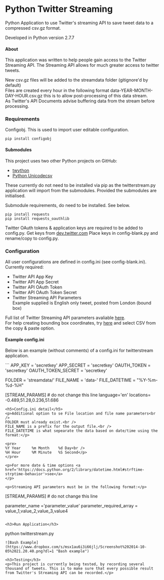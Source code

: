 Python Twitter Streaming
================
<p>Python Application to use Twitter's streaming API to save tweet data to a compressed csv.gz format.</p>
<p>Developed in Python version 2.7.7</p>

<h4>About</h4>
<p>This application was written to help people gain access to the Twitter Streaming API. The Streaming API allows for much greater access to twitter tweets.</p>
<p>New csv.gz files will be added to the streamdata folder (gitignore'd by default)<br />
Files are created every hour in the following format data-YEAR-MONTH-DAY-HOUR.csv.gz this is to allow post-processing of this data stream.<br />As Twitter's API Documents advise buffering data from the stream before processing.</p>

<h3>Requirements</h3>

<p>Configobj. This is used to import user editable configuration.</p>

```
pip install configobj

```

<h4>Submodules</h4>
<p>This project uses two other Python projects on GitHub:</p>
<ul>
<li><a href='https://github.com/ryanmcgrath/twython'>twython</a></li>
<li><a href='https://github.com/jdunck/python-unicodecsv'>Python Unicodecsv</a></li>
</ul>

<p>These currently do not need to be installed via pip as the twitterstream.py application will import from the submodules. Provided the submodules are initialised.</p>
<p>Submodule requirements, do need to be installed. See below.</p>

```
pip install requests
pip install requests_oauthlib

```

Twitter OAuth tokens &amp; application keys are required to be added to config.py.
Get keys from <a href='https://dev.twitter.com/oauth/overview/application-owner-access-tokens'>dev.twitter.com</a>
Place keys in config-blank.py and rename/copy to config.py.

<h3>Configuration</h3>
<p>All user configurations are defined in config.ini (see config-blank.ini). Currently required:</p>
<ul>
	<li>Twitter API App Key</li>
	<li>Twitter API App Secret</li>
	<li>Twitter API OAuth Token</li>
	<li>Twitter API OAuth Token Secret</li>
	<li>Twitter Streaming API Parameters<br>Example supplied is English only tweet, posted from London (bound box)</li>
</ul>
<p>Full list of Twitter Streaming API parameters avaliable <a href='https://dev.twitter.com/streaming/overview/request-parameters'>here</a>.<br />
For help creating bounding box coordinates, try <a href='http://boundingbox.klokantech.com/'>here</a> and select CSV from the copy &amp; paste option.</p>

<h4>Example config.ini</h4>
<p>Below is an example (without comments) of a config.ini for twitterstream application.</p>
```
APP_KEY = 'secretkey'
APP_SECRET = 'secretkey'
OAUTH_TOKEN = 'secretkey'
OAUTH_TOKEN_SECRET = 'secretkey'

FOLDER = 'streamdata/'
FILE_NAME = 'data-'
FILE_DATETIME = "%Y-%m-%d-%H"

[STREAM_PARAMS] 	# do not change this line
language='en'
locations= -0.489,51.28,0.236,51.686
```
<h5>Config.ini detail</h5>
<p>Additional option to se File location and file name parameters<br />
FOLDER must already exist.<br />
FILE_NAME is a prefix for the output file.<br />
FILE_DATETIME is what sepearate the data based on date/time using the format:</p>

<pre>
%Y Year		%m Month	%d Day<br />
%H Hour		%M Minute	%S Second</p>
</pre>

<p>For more date & time options <a href='https://docs.python.org/2/library/datetime.html#strftime-strptime-behavior'>see</a>
</p>

<p>Streaming API parameters must be in the following format:</p>

```
[STREAM_PARAMS]		# do not change this line

parameter_name ='parameter_value'
parameter_required_array = value_1,value_2,value_3,value4

```

<h3>Run Application</h3>
```
python twitterstream.py
```
![Bash Example](https://www.dropbox.com/s/msx1au6i3i66jlj/Screenshot%202014-10-05%2021.20.40.png?dl=1 "Bash example")

<h3>Testing</h3>
<p>This project is currently being tested, by recording several thousand of tweets. This is to make sure that every possible result from Twitter's Streaming API can be recorded.</p>
